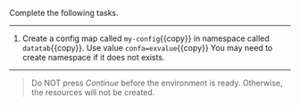 Complete the following tasks.

---

1. Create a config map called `my-config`{{copy}} in namespace called `datatab`{{copy}}. Use value `confa=exvalue`{{copy}} You may need to create namespace if it does not exists.

---
> Do NOT press *Continue* before the environment is ready. Otherwise, the resources will not be created.

<br/>
<br/>
